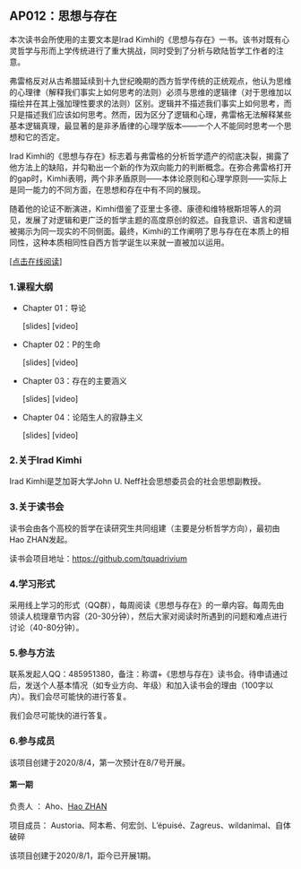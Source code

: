 

## AP012：思想与存在

本次读书会所使用的主要文本是Irad Kimhi的《思想与存在》一书。该书对既有心灵哲学与形而上学传统进行了重大挑战，同时受到了分析与欧陆哲学工作者的注意。

弗雷格反对从古希腊延续到十九世纪晚期的西方哲学传统的正统观点，他认为思维的心理律（解释我们事实上如何思考的法则）必须与思维的逻辑律（对于思维加以描绘并在其上强加理性要求的法则）区别。逻辑并不描述我们事实上如何思考，而只是描述我们应该如何思考。然而，因为区分了逻辑和心理，弗雷格无法解释某些基本逻辑真理，最显著的是非矛盾律的心理学版本――一个人不能同时思考一个思想和它的否定。

Irad Kimhi的《思想与存在》标志着与弗雷格的分析哲学遗产的彻底决裂，揭露了他方法上的缺陷，并勾勒出一个新的作为双向能力的判断概念。在弥合弗雷格打开的gap时，Kimhi表明，两个非矛盾原则——本体论原则和心理学原则——实际上是同一能力的不同方面，在思想和存在中有不同的展现。

随着他的论证不断演进，Kimhi借鉴了亚里士多德、康德和维特根斯坦等人的洞见，发展了对逻辑和更广泛的哲学主题的高度原创的叙述。自我意识、语言和逻辑被揭示为同一现实的不同侧面。最终，Kimhi的工作阐明了思与存在在本质上的相同性，这种本质相同性自西方哲学诞生以来就一直被加以运用。

[[点击在线阅读]](https://tquadrivium.github.io/thinkingandbeing//)



### 1.课程大纲

- Chapter 01：导论

  [slides] [video]

- Chapter 02：P的生命

  [slides] [video]

- Chapter 03：存在的主要涵义

  [slides] [video]

- Chapter 04：论陌生人的寂静主义

  [slides] [video]



### 2.关于Irad Kimhi

Irad Kimhi是芝加哥大学John U. Neff社会思想委员会的社会思想副教授。

### 3.关于读书会

读书会由各个高校的哲学在读研究生共同组建（主要是分析哲学方向），最初由Hao ZHAN发起。

读书会项目地址：https://github.com/tquadrivium

### 4.学习形式

采用线上学习的形式（QQ群），每周阅读《思想与存在》的一章内容。每周先由领读人梳理章节内容（20-30分钟），然后大家对阅读时所遇到的问题和难点进行讨论（40-80分钟）。

### 5.参与方法

联系发起人QQ：485951380，备注：称谓+《思想与存在》读书会。待申请通过后，发送个人基本情况（如专业方向、年级）和加入读书会的理由（100字以内）。我们会尽可能快的进行答复。

我们会尽可能快的进行答复。



### 6.参与成员

该项目创建于2020/8/4，第一次预计在8/7号开展。

#### 第一期

负责人 ： Aho、[Hao ZHAN](https://github.com/zhanhao93)

项目成员： Austoria、阿本希、何宏剑、L’épuisé、Zagreus、wildanimal、自体破碎

该项目创建于2020/8/1，距今已开展1期。

